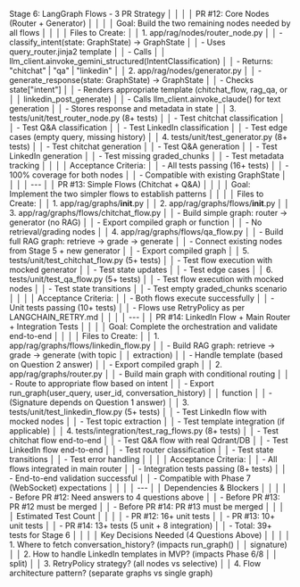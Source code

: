  Stage 6: LangGraph Flows - 3 PR Strategy                           │
     │                                                                    │
     │ PR #12: Core Nodes (Router + Generator)                            │
     │                                                                    │
     │ Goal: Build the two remaining nodes needed by all flows            │
     │                                                                    │
     │ Files to Create:                                                   │
     │ 1. app/rag/nodes/router_node.py                                    │
     │   - classify_intent(state: GraphState) -> GraphState               │
     │   - Uses query_router.jinja2 template                              │
     │   - Calls                                                          │
     │ llm_client.ainvoke_gemini_structured(IntentClassification)         │
     │   - Returns: "chitchat" | "qa" | "linkedin"                        │
     │ 2. app/rag/nodes/generator.py                                      │
     │   - generate_response(state: GraphState) -> GraphState             │
     │   - Checks state["intent"]                                         │
     │   - Renders appropriate template (chitchat_flow, rag_qa, or        │
     │ linkedin_post_generate)                                            │
     │   - Calls llm_client.ainvoke_claude() for text generation          │
     │   - Stores response and metadata in state                          │
     │ 3. tests/unit/test_router_node.py (8+ tests)                       │
     │   - Test chitchat classification                                   │
     │   - Test Q&A classification                                        │
     │   - Test LinkedIn classification                                   │
     │   - Test edge cases (empty query, missing history)                 │
     │ 4. tests/unit/test_generator.py (8+ tests)                         │
     │   - Test chitchat generation                                       │
     │   - Test Q&A generation                                            │
     │   - Test LinkedIn generation                                       │
     │   - Test missing graded_chunks                                     │
     │   - Test metadata tracking                                         │
     │                                                                    │
     │ Acceptance Criteria:                                               │
     │ - All tests passing (16+ tests)                                    │
     │ - 100% coverage for both nodes                                     │
     │ - Compatible with existing GraphState                              │
     │                                                                    │
     │ ---                                                                │
     │ PR #13: Simple Flows (Chitchat + Q&A)                              │
     │                                                                    │
     │ Goal: Implement the two simpler flows to establish patterns        │
     │                                                                    │
     │ Files to Create:                                                   │
     │ 1. app/rag/graphs/__init__.py                                      │
     │ 2. app/rag/graphs/flows/__init__.py                                │
     │ 3. app/rag/graphs/flows/chitchat_flow.py                           │
     │   - Build simple graph: router → generator (no RAG)                │
     │   - Export compiled graph or function                              │
     │   - No retrieval/grading nodes                                     │
     │ 4. app/rag/graphs/flows/qa_flow.py                                 │
     │   - Build full RAG graph: retrieve → grade → generate              │
     │   - Connect existing nodes from Stage 5 + new generator            │
     │   - Export compiled graph                                          │
     │ 5. tests/unit/test_chitchat_flow.py (5+ tests)                     │
     │   - Test flow execution with mocked generator                      │
     │   - Test state updates                                             │
     │   - Test edge cases                                                │
     │ 6. tests/unit/test_qa_flow.py (5+ tests)                           │
     │   - Test flow execution with mocked nodes                          │
     │   - Test state transitions                                         │
     │   - Test empty graded_chunks scenario                              │
     │                                                                    │
     │ Acceptance Criteria:                                               │
     │ - Both flows execute successfully                                  │
     │ - Unit tests passing (10+ tests)                                   │
     │ - Flows use RetryPolicy as per LANGCHAIN_RETRY.md                  │
     │                                                                    │
     │ ---                                                                │
     │ PR #14: LinkedIn Flow + Main Router + Integration Tests            │
     │                                                                    │
     │ Goal: Complete the orchestration and validate end-to-end           │
     │                                                                    │
     │ Files to Create:                                                   │
     │ 1. app/rag/graphs/flows/linkedin_flow.py                           │
     │   - Build RAG graph: retrieve → grade → generate (with topic       │
     │ extraction)                                                        │
     │   - Handle template (based on Question 2 answer)                   │
     │   - Export compiled graph                                          │
     │ 2. app/rag/graphs/router.py                                        │
     │   - Build main graph with conditional routing                      │
     │   - Route to appropriate flow based on intent                      │
     │   - Export run_graph(user_query, user_id, conversation_history)    │
     │ function                                                           │
     │   - (Signature depends on Question 1 answer)                       │
     │ 3. tests/unit/test_linkedin_flow.py (5+ tests)                     │
     │   - Test LinkedIn flow with mocked nodes                           │
     │   - Test topic extraction                                          │
     │   - Test template integration (if applicable)                      │
     │ 4. tests/integration/test_rag_flows.py (8+ tests)                  │
     │   - Test chitchat flow end-to-end                                  │
     │   - Test Q&A flow with real Qdrant/DB                              │
     │   - Test LinkedIn flow end-to-end                                  │
     │   - Test router classification                                     │
     │   - Test state transitions                                         │
     │   - Test error handling                                            │
     │                                                                    │
     │ Acceptance Criteria:                                               │
     │ - All flows integrated in main router                              │
     │ - Integration tests passing (8+ tests)                             │
     │ - End-to-end validation successful                                 │
     │ - Compatible with Phase 7 (WebSocket) expectations                 │
     │                                                                    │
     │ ---                                                                │
     │ Dependencies & Blockers                                            │
     │                                                                    │
     │ - Before PR #12: Need answers to 4 questions above                 │
     │ - Before PR #13: PR #12 must be merged                             │
     │ - Before PR #14: PR #13 must be merged                             │
     │                                                                    │
     │ Estimated Test Count                                               │
     │                                                                    │
     │ - PR #12: 16+ unit tests                                           │
     │ - PR #13: 10+ unit tests                                           │
     │ - PR #14: 13+ tests (5 unit + 8 integration)                       │
     │ - Total: 39+ tests for Stage 6                                     │
     │                                                                    │
     │ Key Decisions Needed (4 Questions Above)                           │
     │                                                                    │
     │ 1. Where to fetch conversation_history? (impacts run_graph()       │
     │ signature)                                                         │
     │ 2. How to handle LinkedIn templates in MVP? (impacts Phase 6/8     │
     │ split)                                                             │
     │ 3. RetryPolicy strategy? (all nodes vs selective)                  │
     │ 4. Flow architecture pattern? (separate graphs vs single graph)